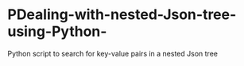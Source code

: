 # PDealing-with-nested-Json-tree-using-Python-
Python script to search for key-value pairs in a nested Json tree
